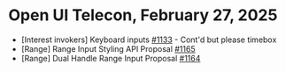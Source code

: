 Open UI Telecon, February 27, 2025
===================================
  * [Interest invokers] Keyboard inputs [#1133](https://github.com/openui/open-ui/issues/1133) - Cont'd but please timebox
  * [Range] Range Input Styling API Proposal [#1165](https://github.com/openui/open-ui/issues/1165)
  * [Range] Dual Handle Range Input Proposal [#1164](https://github.com/openui/open-ui/issues/1164)

